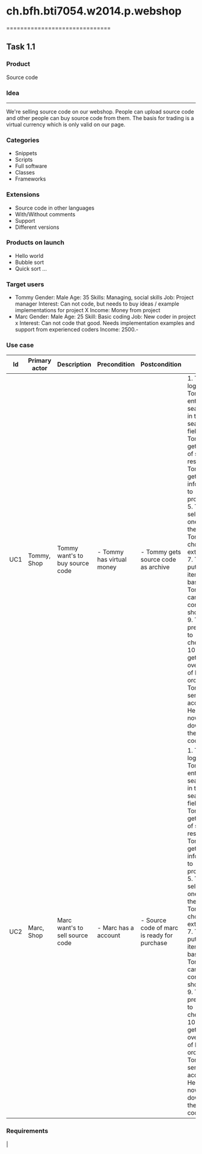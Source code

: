 # ch.bfh.bti7054.w2014.p.webshop
==============================

## Task 1.1

### Product
Source code

### Idea
---
We're selling source code on our webshop. People can upload source code and other people can buy source code from them. The basis for trading is a virtual currency which is only valid on our page.

### Categories
- Snippets
- Scripts
- Full software
- Classes
- Frameworks

### Extensions
- Source code in other languages
- With/Without comments
- Support
- Different versions


### Products on launch
- Hello world
- Bubble sort
- Quick sort
...

### Target users
- Tommy
    Gender:     Male
    Age:        35
    Skills:     Managing, social skills
    Job:        Project manager
    Interest:   Can not code, but needs to buy ideas / example implementations for project X
    Income:     Money from project
- Marc
    Gender:     Male
    Age:        25
    Skill:      Basic coding
    Job:        New coder in project x
    Interest:   Can not code that good. Needs implementation examples and support from experienced coders
    Income:     2500.-

### Use case

| Id | Primary actor | Description | Precondition | Postcondition | Flow |
| -- | ------------- | ----------- | ------------ | ------------- | ---- |
| UC1 | Tommy, Shop | Tommy want's to buy source code | - Tommy has virtual money | - Tommy gets source code as archive | 1. Tommy logs in 2. Tommy enters a search text in the search field 3. Tommy gets a list of search results 4. Tommy gets information to products  5. Tommy selects one of them 6. Tommy chooses extensions 7. Tommy puts the item in his basket 8. Tommy can continue shopping 9. Tommy preceeds to checkout 10. Tommy gets a overview of his order 11. Tommy sends accept 12. He can now dowload the source code |
| UC2 | Marc, Shop | Marc want's to sell source code | - Marc has a account | - Source code of marc is ready for purchase| 1. Tommy logs in 2. Tommy enters a search text in the search field 3. Tommy gets a list of search results 4. Tommy gets information to products  5. Tommy selects one of them 6. Tommy chooses extensions 7. Tommy puts the item in his basket 8. Tommy can continue shopping 9. Tommy preceeds to checkout 10. Tommy gets a overview of his order 11. Tommy sends accept 12. He can now dowload the source code |

### Requirements

| 
